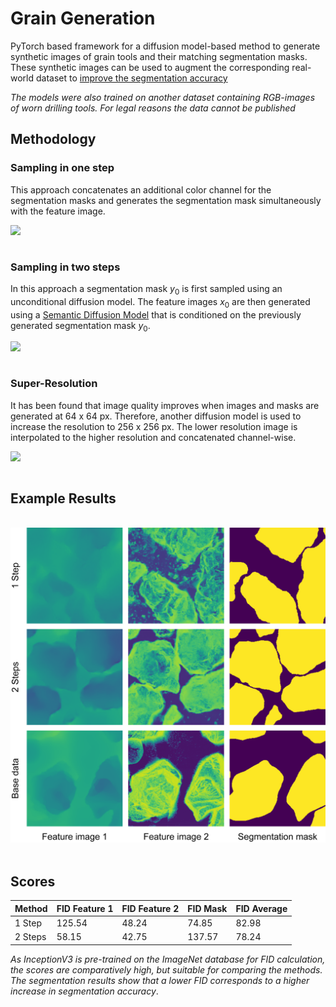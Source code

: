 # Grain Generation

PyTorch based framework for a diffusion model-based method to generate synthetic images of grain tools and their matching segmentation masks.
These synthetic images can be used to augment the corresponding real-world dataset to [improve
the segmentation accuracy](https://github.com/seko0497/grain_detection)

*The models were also trained on another dataset containing RGB-images of worn 
drilling tools. For legal reasons the data cannot be published*

## Methodology
### Sampling in one step
This approach concatenates an additional color channel for the segmentation masks and generates the segmentation mask simultaneously with the feature image.

&nbsp;
<img src='figures\one_stage_grain.png' align="left">  
&nbsp;
### Sampling in two steps
In this approach a segmentation mask $y_0$ is first sampled using an unconditional diffusion model. The feature images $x_0$ are then generated using a [Semantic Diffusion Model](https://arxiv.org/abs/2207.00050) that is conditioned on the 
previously generated segmentation mask $y_0$.

&nbsp;
<img src='figures\two_stage_grain.png' align="left">  
&nbsp;

### Super-Resolution
It has been found that image quality improves when images and masks are generated at 64 x 64 px.
Therefore, another diffusion model is used to increase the resolution to 256 x 256 px. The lower resolution image is interpolated to the higher resolution and concatenated channel-wise.

&nbsp;
<img src='figures\upsampling_grain.png' align="left">  
&nbsp;
## Example Results
&nbsp;
<img src='figures\examples.png'> 
&nbsp;

## Scores
| Method          | FID Feature 1 | FID Feature 2 | FID Mask | FID Average | 
| --------------- | ------------- | --------------| ---------| ----------- |
|1 Step | 125.54 | 48.24 | 74.85 | 82.98 |
|2 Steps | 58.15 | 42.75 | 137.57 | 78.24 |

*As InceptionV3 is pre-trained on the ImageNet database for FID calculation, the scores are comparatively high, but suitable for comparing the methods. The segmentation results show that a lower FID corresponds to a higher increase in segmentation accuracy*.
